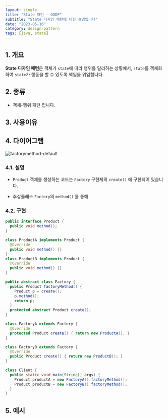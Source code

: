 ```yaml
---
layout: single
title: "State 패턴 - OODP"
subtitle: "State 디자인 패턴에 대한 설명입니다"
date: "2023-05-16"
category: design-pattern
tags: [java, state]
---
```


## 1. 개요

**State 디자인 패턴**은 객체가 `state`에 따라 행위를 달리하는 상황에서, `state`를 객체화 하여 `state`가 행동을 할 수 있도록 책임을 위임합니다.

## 2. 종류

* 객체-행위 패턴 입니다.
  
## 3. 사용이유


## 4. 다이어그램

![factorymethod-default](/assets/images/posts/dp/factorymethod-default.png)

### 4.1. 설명

* `Product` 객체를 생성하는 코드는 `Factory` 구현체의 `create()` 에 구현되어 있습니다.

* 추상클래스 `Factory`의 `method()` 를 통해 


### 4.2. 구현

```java
public interface Product {
  public void method();
}

class ProductA implements Product {
  @Override
  public void method() {}
}
class ProductB implements Product {
  @Override
  public void method() {}
}
```

```java
public abstract class Factory {
  public Product factoryMethod() { 
    Product p = create();
    p.method(); 
    return p;
  }
  protected abstract Product create();
}

class FactoryA extends Factory {
  @Override
  protected Product create() { return new ProductA(); }
}

class FactoryB extends Factory {
  @Override
  public Product create() { return new ProductB(); }
}
```

```java
class Client {
  public static void main(String[] args) {
    Product productA = new FactoryA().factoryMethod();
    Product productB = new FactoryB().factoryMethod();
  }
}
```

## 5. 예시


